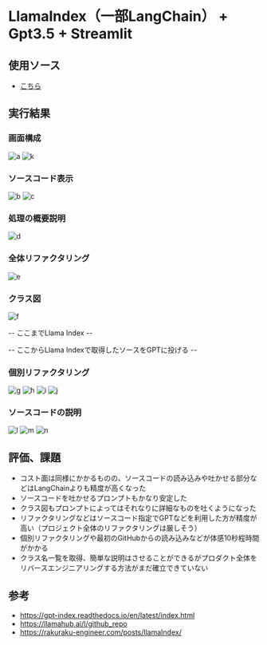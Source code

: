 # LlamaIndex（一部LangChain） + Gpt3.5 + Streamlit
## 使用ソース
* [こちら](./src/llama_index_git_ui.py)
## 実行結果
### 画面構成
![a](img/image.png)
![k](img/image-10.png)
### ソースコード表示
![b](img/image-1.png)
![c](img/image-2.png)
### 処理の概要説明
![d](img/image-3.png)
### 全体リファクタリング
![e](img/image-4.png)
### クラス図
![f](img/image-5.png)

-- ここまでLlama Index --

-- ここからLlama Indexで取得したソースをGPTに投げる --

### 個別リファクタリング
![g](img/image-6.png)
![h](img/image-7.png)
![i](img/image-8.png)
![j](img/image-9.png)
### ソースコードの説明
![l](img/image-11.png)
![m](img/image-12.png)
![n](img/image-13.png)
## 評価、課題
* コスト面は同様にかかるものの、ソースコードの読み込みや吐かせる部分などはLangChainよりも精度が高くなった
* ソースコードを吐かせるプロンプトもかなり安定した
* クラス図もプロンプトによってはそれなりに詳細なものを吐くようになった
* リファクタリングなどはソースコード指定でGPTなどを利用した方が精度が高い（プロジェクト全体のリファクタリングは厳しそう）
* 個別リファクタリングや最初のGitHubからの読み込みなどが体感10秒程時間がかかる
* クラス名一覧を取得、簡単な説明はさせることができるがプロダクト全体をリバースエンジニアリングする方法がまだ確立できていない
## 参考
* https://gpt-index.readthedocs.io/en/latest/index.html
* https://llamahub.ai/l/github_repo
* https://rakuraku-engineer.com/posts/llamaIndex/
